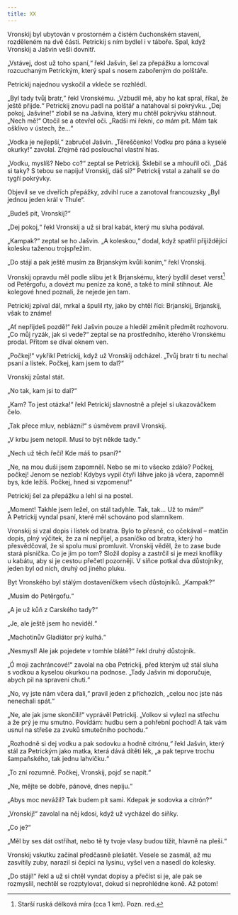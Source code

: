 ```yaml
---
title: XX
---
```


Vronskij byl ubytován v prostorném a čistém čuchonském stavení, rozděleném na dvě části. Petrickij s ním bydlel i v táboře. Spal, když Vronskij a Jašvin vešli dovnitř.

„Vstávej, dost už toho spaní,“ řekl Jašvin, šel za přepážku a lomcoval rozcuchaným Petrickým, který spal s nosem zabořeným do polštáře.

Petrickij najednou vyskočil a vkleče se rozhlédl.

„Byl tady tvůj bratr,“ řekl Vronskému. „Vzbudil mě, aby ho kat spral, říkal, že ještě přijde.“ Petrickij znovu padl na polštář a natahoval si pokrývku. „Dej pokoj, Jašvine!“ zlobil se na Jašvina, který mu chtěl pokrývku stáhnout. „Nech mě!“ Otočil se a otevřel oči. „Radši mi řekni, _co_ mám pít. Mám tak ošklivo v ústech, že…“

„Vodka je nejlepší,“ zabručel Jašvin. „Těreščenko! Vodku pro pána a kyselé okurky!“ zavolal. Zřejmě rád poslouchal vlastní hlas.

„Vodku, myslíš? Nebo co?“ zeptal se Petrickij. Šklebil se a mhouřil oči. „Dáš si taky? S tebou se napiju! Vronskij, dáš si?“ Petrickij vstal a zahalil se do tygří pokrývky.

Objevil se ve dveřích přepážky, zdvihl ruce a zanotoval francouzsky „Byl jednou jeden král v Thule“.

„Budeš pít, Vronskij?“

„Dej pokoj,“ řekl Vronskij a už si bral kabát, který mu sluha podával.

„Kampak?“ zeptal se ho Jašvin. „A koleskou,“ dodal, když spatřil přijíždějící kolesku taženou trojspřežím.

„Do stájí a pak ještě musím za Brjanským kvůli koním,“ řekl Vronskij.

Vronskij opravdu měl podle slibu jet k Brjanskému, který bydlil deset verst[^26] od Petěrgofu, a dovézt mu peníze za koně, a také to mínil stihnout. Ale kolegové hned poznali, že nejede jen tam.

Petrickij zpíval dál, mrkal a špulil rty, jako by chtěl říci: Brjanskij, Brjanskij, však to známe!

„Ať nepřijdeš pozdě!“ řekl Jašvin pouze a hleděl změnit předmět rozhovoru. „Co můj ryzák, jak si vede?“ zeptal se na prostředního, kterého Vronskému prodal. Přitom se díval oknem ven.

„Počkej!“ vykřikl Petrickij, když už Vronskij odcházel. „Tvůj bratr ti tu nechal psaní a lístek. Počkej, kam jsem to dal?“

Vronskij zůstal stát.

„No tak, kam jsi to dal?“

„Kam? To jest otázka!“ řekl Petrickij slavnostně a přejel si ukazováčkem čelo.

„Tak přece mluv, neblázni!“ s úsměvem pravil Vronskij.

„V krbu jsem netopil. Musí to být někde tady.“

„Nech už těch řečí! Kde máš to psaní?“

„Ne, na mou duši jsem zapomněl. Nebo se mi to všecko zdálo? Počkej, počkej! Jenom se nezlob! Kdybys vypil čtyři láhve jako já včera, zapomněl bys, kde ležíš. Počkej, hned si vzpomenu!“

Petrickij šel za přepážku a lehl si na postel.

„Moment! Takhle jsem ležel, on stál tadyhle. Tak, tak… Už to mám!“ A Petrickij vyndal psaní, které měl schováno pod slamníkem.

Vronskij si vzal dopis i lístek od bratra. Bylo to přesně, co očekával – matčin dopis, plný výčitek, že za ní nepřijel, a psaníčko od bratra, který ho přesvědčoval, že si spolu musí promluvit. Vronskij věděl, že to zase bude stará písnička. Co je jim po tom? Složil dopisy a zastrčil si je mezi knoflíky u kabátu, aby si je cestou přečetl pozorněji. V síňce potkal dva důstojníky, jeden byl od nich, druhý od jiného pluku.

Byt Vronského byl stálým dostaveníčkem všech důstojníků. „Kampak?“

„Musím do Petěrgofu.“

„A je už kůň z Carského tady?“

„Je, ale ještě jsem ho neviděl.“

„Machotinův Gladiátor prý kulhá.“

„Nesmysl! Ale jak pojedete v tomhle blátě?“ řekl druhý důstojník.

„Ó moji zachráncové!“ zavolal na oba Petrickij, před kterým už stál sluha s vodkou a kyselou okurkou na podnose. „Tady Jašvin mi doporučuje, abych pil na spravení chuti.“

„No, vy jste nám včera dali,“ pravil jeden z příchozích, „celou noc jste nás nenechali spát.“

„Ne, ale jak jsme skončili!“ vyprávěl Petrickij. „Volkov si vylezl na střechu a že prý je mu smutno. Povídám: hudbu sem a pohřební pochod! A tak vám usnul na střeše za zvuků smutečního pochodu.“

„Rozhodně si dej vodku a pak sodovku a hodně citrónu,“ řekl Jašvin, který stál za Petrickým jako matka, která dává dítěti lék, „a pak teprve trochu šampaňského, tak jednu lahvičku.“

„To zní rozumně. Počkej, Vronskij, pojď se napít.“

„Ne, mějte se dobře, pánové, dnes nepiju.“

„Abys moc nevážil? Tak budem pít sami. Kdepak je sodovka a citrón?“

„Vronskij!“ zavolal na něj kdosi, když už vycházel do síňky.

„Co je?“

„Měl by ses dát ostříhat, nebo tě ty tvoje vlasy budou tížit, hlavně na pleši.“

Vronskij vskutku začínal předčasně plešatět. Vesele se zasmál, až mu zasvítily zuby, narazil si čepici na lysinu, vyšel ven a nasedl do kolesky.

„Do stájí!“ řekl a už si chtěl vyndat dopisy a přečíst si je, ale pak se rozmyslil, nechtěl se rozptylovat, dokud si neprohlédne koně. Až potom!

  

[^26]: Starší ruská délková míra (cca 1 km). Pozn. red.
